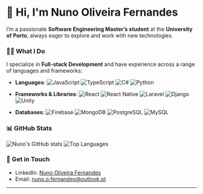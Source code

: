 # 👋 Hi, I'm Nuno Oliveira Fernandes

I’m a passionate **Software Engineering Master’s student** at the **University of Porto**, always eager to explore and work with new technologies.

### 👨‍💻 What I Do
I specialize in **Full-stack Development** and have experience across a range of languages and frameworks:

- **Languages**: ![JavaScript](https://img.shields.io/badge/-JavaScript-F7DF1E?style=flat&logo=javascript&logoColor=black) ![TypeScript](https://img.shields.io/badge/-TypeScript-007ACC?style=flat&logo=typescript&logoColor=white) ![C#](https://img.shields.io/badge/-C%23-239120?style=flat&logo=c-sharp&logoColor=white) ![Python](https://img.shields.io/badge/-Python-3776AB?style=flat&logo=python&logoColor=white)
  
- **Frameworks & Libraries**: ![React](https://img.shields.io/badge/-React-61DAFB?style=flat&logo=react&logoColor=black) ![React Native](https://img.shields.io/badge/-React%20Native-61DAFB?style=flat&logo=react&logoColor=black) ![Laravel](https://img.shields.io/badge/-Laravel-FF2D20?style=flat&logo=laravel&logoColor=white) ![Django](https://img.shields.io/badge/-Django-092E20?style=flat&logo=django&logoColor=white) ![Unity](https://img.shields.io/badge/-Unity-000000?style=flat&logo=unity&logoColor=white)
  
- **Databases**: ![Firebase](https://img.shields.io/badge/-Firebase-FFCA28?style=flat&logo=firebase&logoColor=black) ![MongoDB](https://img.shields.io/badge/-MongoDB-47A248?style=flat&logo=mongodb&logoColor=white) ![PostgreSQL](https://img.shields.io/badge/-PostgreSQL-4169E1?style=flat&logo=postgresql&logoColor=white) ![MySQL](https://img.shields.io/badge/-MySQL-4479A1?style=flat&logo=mysql&logoColor=white)

### 📊 GitHub Stats
![Nuno's GitHub stats](https://github-readme-stats.vercel.app/api?username=nof03&show_icons=true&theme=radical) ![Top Languages](https://github-readme-stats.vercel.app/api/top-langs/?username=nof03&layout=compact&theme=radical)

### 💬 Get in Touch
- LinkedIn: [Nuno Oliveira Fernandes](https://www.linkedin.com/in/nuno-nof-fernandes/)
- Email: nuno.o.fernandes@outlook.pt

---
